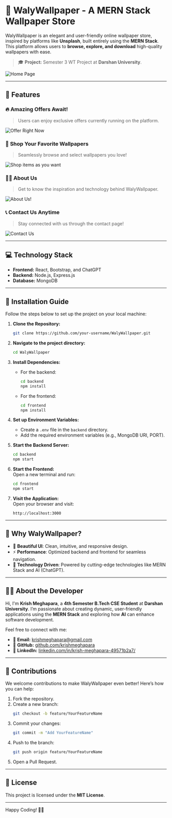 # 🌟 **WalyWallpaper** - A MERN Stack Wallpaper Store  

WalyWallpaper is an elegant and user-friendly online wallpaper store, inspired by platforms like **Unsplash**, built entirely using the **MERN Stack**. This platform allows users to **browse, explore, and download** high-quality wallpapers with ease.  
> 🎓 **Project:** Semester 3 WT Project at **Darshan University**.  

![Home Page](HomePage.png)  

---

## 🎯 **Features**  

### 🔥 **Amazing Offers Await!**  
> Users can enjoy exclusive offers currently running on the platform.  

![Offer Right Now](OfferRightNow.png)  

### 🛒 **Shop Your Favorite Wallpapers**  
> Seamlessly browse and select wallpapers you love!  

![Shop items as you want](ShopHere.png)  

### 🧑‍💻 **About Us**  
> Get to know the inspiration and technology behind WalyWallpaper.  

![About Us!](AboutUs.png)  

### 📞 **Contact Us Anytime**  
> Stay connected with us through the contact page!  

![Contact Us](Contact.png)  

---

## 💻 **Technology Stack**  

- **Frontend:** React, Bootstrap, and ChatGPT  
- **Backend:** Node.js, Express.js  
- **Database:** MongoDB  

---

## 🚀 **Installation Guide**  

Follow the steps below to set up the project on your local machine:  

1. **Clone the Repository:**  
   ```bash  
   git clone https://github.com/your-username/WalyWallpaper.git  
   ```  

2. **Navigate to the project directory:**  
   ```bash  
   cd WalyWallpaper  
   ```  

3. **Install Dependencies:**  
   - For the backend:  
     ```bash  
     cd backend  
     npm install  
     ```  
   - For the frontend:  
     ```bash  
     cd frontend  
     npm install  
     ```  

4. **Set up Environment Variables:**  
   - Create a `.env` file in the `backend` directory.  
   - Add the required environment variables (e.g., MongoDB URI, PORT).  

5. **Start the Backend Server:**  
   ```bash  
   cd backend  
   npm start  
   ```  

6. **Start the Frontend:**  
   Open a new terminal and run:  
   ```bash  
   cd frontend  
   npm start  
   ```  

7. **Visit the Application:**  
   Open your browser and visit:  
   ```  
   http://localhost:3000  
   ```  

---

## 🌟 **Why WalyWallpaper?**  

- 🎨 **Beautiful UI**: Clean, intuitive, and responsive design.  
- ⚡ **Performance**: Optimized backend and frontend for seamless navigation.  
- 🚀 **Technology Driven**: Powered by cutting-edge technologies like MERN Stack and AI (ChatGPT).  

---

## 👨‍💻 **About the Developer**  

Hi, I'm **Krish Meghapara**, a **4th Semester B.Tech CSE Student** at **Darshan University**. I’m passionate about creating dynamic, user-friendly applications using the **MERN Stack** and exploring how **AI** can enhance software development.  

Feel free to connect with me:  

- 📧 **Email:** krishmeghapara@gmail.com  
- 🔗 **GitHub:** [github.com/krishmeghapara](https://github.com/krishmeghapara)  
- 💼 **LinkedIn:** [linkedin.com/in/krish-meghapara-49571b2a7/](https://linkedin.com/in/krish-meghapara-49571b2a7/)  

---

## 🤝 **Contributions**  

We welcome contributions to make WalyWallpaper even better! Here’s how you can help:  

1. Fork the repository.  
2. Create a new branch:  
   ```bash  
   git checkout -b feature/YourFeatureName  
   ```  
3. Commit your changes:  
   ```bash  
   git commit -m "Add YourFeatureName"  
   ```  
4. Push to the branch:  
   ```bash  
   git push origin feature/YourFeatureName  
   ```  
5. Open a Pull Request.  

---

## 📜 **License**  

This project is licensed under the **MIT License**.  

---

Happy Coding! 🚀✨  
